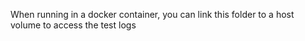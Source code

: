 When running in a docker container, you can link this folder to a host volume to access the test logs